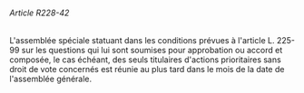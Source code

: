 ###### Article R228-42

L'assemblée spéciale statuant dans les conditions prévues à l'article L. 225-99 sur les questions qui lui sont soumises pour approbation ou accord et composée, le cas échéant, des seuls titulaires d'actions prioritaires sans droit de vote concernés est réunie au plus tard dans le mois de la date de l'assemblée générale.

